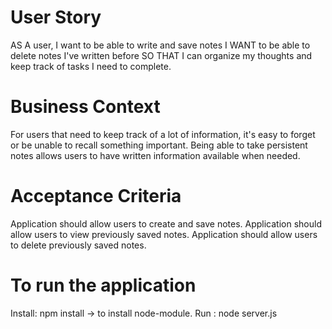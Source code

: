 # User Story
AS A user, I want to be able to write and save notes
I WANT to be able to delete notes I've written before
SO THAT I can organize my thoughts and keep track of tasks I need to complete.

# Business Context
For users that need to keep track of a lot of information, it's easy to forget or be unable to recall something important. Being able to take persistent notes allows users to have written information available when needed.

# Acceptance Criteria
Application should allow users to create and save notes.
Application should allow users to view previously saved notes.
Application should allow users to delete previously saved notes.

# To run the application
Install: npm install -> to install node-module.
Run : node server.js

